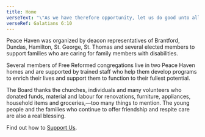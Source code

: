 ```yaml
---
title: Home
verseText: "\"As we have therefore opportunity, let us do good unto all men, especially unto them who are of the household of faith\""
verseRef: Galatians 6:10
---
```


Peace Haven was organized by deacon representatives of Brantford, Dundas, Hamilton, St. George, St. Thomas and several elected members to support families who are caring for family members with disabilities.

Several members of Free Reformed congregations live in two Peace Haven homes and are supported by trained staff who help them develop programs to enrich their lives and support them to function to their fullest potential.

The Board thanks the churches, individuals and many volunteers who donated funds, material and labour for renovations, furniture, appliances, household items and groceries,&mdash;too many things to mention. The young people and the families who continue to offer friendship and respite care are also a real blessing.

Find out how to [Support Us](/support_us).
